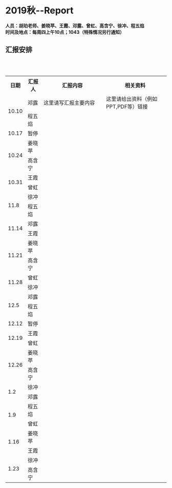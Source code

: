<html>
<body>
<a name="top"></a>
<h1>2019秋--Report</h1>
  <b>人员：胡珀老师、姜晓苹、王霞、邓露、曾虹、高含宁、徐冲、程五焰<br> 
  <b>时间及地点：</b>每周四上午10点；1043（特殊情况另行通知）<br> 


<h2>汇报安排</h2>
<br><br>
<div>
<table id="bord" >
  <tbody><tr class="active">
    <th width="10%">日期</th><th width="10%">汇报人</th><th width="40%">汇报内容</th><th width="40%">相关资料</th>
  </tr>

  <tr id="bord">
    <td rowspan="2">10.10</td>
    <td>邓露</td>
    <td>这里请写汇报主要内容</td>
    <td>这里请给出资料（例如PPT,PDF等）链接</td>
  </tr>
  <tr id="bord">
    <td>程五焰</td>
    <td></td>
    <td></td>
  </tr>

  <tr id="bord">
    <td rowspan="1">10.17</td>
    <td>暂停</td>
    <td></td>
    <td></td>
  </tr>


  <tr id="bord">
    <td rowspan="2">10.24</td>
    <td>姜晓苹</td>
    <td></td>
    <td></td>
  </tr>
 <tr id="bord">
    <td>高含宁</td>
    <td></td>
    <td></td>
  </tr>

  <tr id="bord">
    <td rowspan="2">10.31</td>
    <td>王霞</td>
    <td></td>
    <td></td>
  </tr>
 <tr id="bord">
    <td>曾虹</td>
    <td></td>
    <td></td>
  </tr>
  
  <tr id="bord">
    <td rowspan="2">11.8</td>
    <td>徐冲</td>
    <td></td>
    <td></td>
  </tr>
 <tr id="bord">
    <td>程五焰</td>
    <td></td>
    <td></td>
  </tr>
  
  <tr id="bord">
    <td rowspan="2">11.14</td>
    <td>邓露</td>
    <td></td>
    <td></td>
  </tr>
 <tr id="bord">
    <td>王霞</td>
    <td></td>
    <td></td>
  </tr>
 
   <tr id="bord">
    <td rowspan="2">11.21</td>
    <td>姜晓苹</td>
    <td></td>
    <td></td>
  </tr>
 <tr id="bord">
    <td>高含宁</td>
    <td></td>
    <td></td>
  </tr>
    <tr id="bord">
    <td rowspan="2">11.28</td>
    <td>曾虹</td>
    <td></td>
    <td></td>
  </tr>
 <tr id="bord">
    <td>徐冲</td>
    <td></td>
    <td></td>
  </tr>
    <tr id="bord">
    <td rowspan="2">12.5</td>
    <td>邓露</td>
    <td></td>
    <td></td>
  </tr>
 <tr id="bord">
    <td>程五焰</td>
    <td></td>
    <td></td>
  </tr>

<tr id="bord">
    <td rowspan="1">12.12</td>
    <td>暂停</td>
    <td></td>
    <td></td>
 </tr>
 


 <tr id="bord">
    <td rowspan="2">12.19</td>
    <td>王霞</td>
    <td></td>
    <td></td>
 </tr>
 <tr id="bord">
    <td>曾虹</td>
    <td></td>
    <td></td>
 </tr>

 <tr id="bord">
    <td rowspan="2">12.26</td>
    <td>姜晓苹</td>
    <td></td>
    <td></td>
 </tr>
 <tr id="bord">
    <td>高含宁</td>
    <td></td>
    <td></td>
 </tr>
 
  <tr id="bord">
    <td rowspan="2">1.2</td>
    <td>徐冲</td>
    <td></td>
    <td></td>
 </tr>
 <tr id="bord">
    <td>邓露</td>
    <td></td>
    <td></td>
 </tr>
 
 <tr id="bord">
    <td rowspan="2">1.9</td>
    <td>程五焰</td>
    <td></td>
    <td></td>
 </tr>
 <tr id="bord">
    <td>曾虹</td>
    <td></td>
    <td></td>
 </tr>
 
  <tr id="bord">
    <td rowspan="2">1.16</td>
    <td>姜晓苹</td>
    <td></td>
    <td></td>
 </tr>
 <tr id="bord">
    <td>王霞</td>
    <td></td>
    <td></td>
 </tr>
 
  <tr id="bord">
    <td rowspan="2">1.23</td>
    <td>徐冲</td>
    <td></td>
    <td></td>
 </tr>
 <tr id="bord">
    <td>高含宁</td>
    <td></td>
    <td></td>
 </tr>



</tbody></table>
</div>

</body></html>
